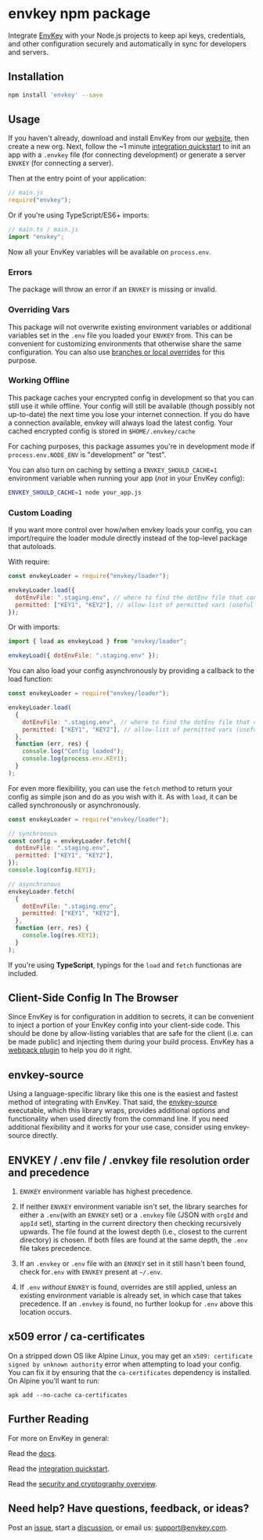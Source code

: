 # envkey npm package

Integrate [EnvKey](https://www.envkey.com) with your Node.js projects to keep api keys, credentials, and other configuration securely and automatically in sync for developers and servers.

## Installation

```bash
npm install 'envkey' --save
```

## Usage

If you haven't already, download and install EnvKey from our [website](https://envkey.com), then create a new org. Next, follow the ~1 minute [integration quickstart](https://docs-v2.envkey.com/docs/integration-quickstart) to init an app with a `.envkey` file (for connecting development) or generate a server `ENVKEY` (for connecting a server).

Then at the entry point of your application:

```javascript
// main.js
require("envkey");
```

Or if you're using TypeScript/ES6+ imports:

```javascript
// main.ts / main.js
import "envkey";
```

Now all your EnvKey variables will be available on `process.env`.

### Errors

The package will throw an error if an `ENVKEY` is missing or invalid.

### Overriding Vars

This package will not overwrite existing environment variables or additional variables set in the `.env` file you loaded your `ENVKEY` from. This can be convenient for customizing environments that otherwise share the same configuration. You can also use [branches or local overrides](https://docs-v2.envkey.com/docs/branches-and-local-overrides) for this purpose.

### Working Offline

This package caches your encrypted config in development so that you can still use it while offline. Your config will still be available (though possibly not up-to-date) the next time you lose your internet connection. If you do have a connection available, envkey will always load the latest config. Your cached encrypted config is stored in `$HOME/.envkey/cache`

For caching purposes, this package assumes you're in development mode if `process.env.NODE_ENV` is "development" or "test".

You can also turn on caching by setting a `ENVKEY_SHOULD_CACHE=1` environment variable when running your app (_not_ in your EnvKey config):

```bash
ENVKEY_SHOULD_CACHE=1 node your_app.js
```

### Custom Loading

If you want more control over how/when envkey loads your config, you can import/require the loader module directly instead of the top-level package that autoloads.

With require:

```javascript
const envkeyLoader = require("envkey/loader");

envkeyLoader.load({
  dotEnvFile: ".staging.env", // where to find the dotEnv file that contains your ENVKEY,
  permitted: ["KEY1", "KEY2"], // allow-list of permitted vars (useful for client-side config) - defaults to permitting all if omitted
});
```

Or with imports:

```javascript
import { load as envkeyLoad } from "envkey/loader";

envkeyLoad({ dotEnvFile: ".staging.env" });
```

You can also load your config asynchronously by providing a callback to the load function:

```javascript
const envkeyLoader = require("envkey/loader");

envkeyLoader.load(
  {
    dotEnvFile: ".staging.env", // where to find the dotEnv file that contains your ENVKEY,
    permitted: ["KEY1", "KEY2"], // allow-list of permitted vars (useful for client-side config) - defaults to permitting all if omitted
  },
  function (err, res) {
    console.log("Config loaded");
    console.log(process.env.KEY1);
  }
);
```

For even more flexibility, you can use the `fetch` method to return your config as simple json and do as you wish with it. As with `load`, it can be called synchronously or asynchronously.

```javascript
const envkeyLoader = require("envkey/loader");

// synchronous
const config = envkeyLoader.fetch({
  dotEnvFile: ".staging.env",
  permitted: ["KEY1", "KEY2"],
});
console.log(config.KEY1);

// asynchronous
envkeyLoader.fetch(
  {
    dotEnvFile: ".staging.env",
    permitted: ["KEY1", "KEY2"],
  },
  function (err, res) {
    console.log(res.KEY1);
  }
);
```

If you're using **TypeScript**, typings for the `load` and `fetch` functionas are included.

## Client-Side Config In The Browser

Since EnvKey is for configuration in addition to secrets, it can be convenient to inject a portion of your EnvKey config into your client-side code. This should be done by allow-listing variables that are safe for the client (i.e. can be made public) and injecting them during your build process. EnvKey has a [webpack plugin](https://github.com/envkey/envkey/public/sdks/languages-and-framworks/webpack) to help you do it right.

## envkey-source

Using a language-specific library like this one is the easiest and fastest method of integrating with EnvKey. That said, the [envkey-source](https://docs-v2.envkey.com/docs/envkey-source) executable, which this library wraps, provides additional options and functionality when used directly from the command line. If you need additional flexibility and it works for your use case, consider using envkey-source directly.

## ENVKEY / .env file / .envkey file resolution order and precedence

1. `ENVKEY` environment variable has highest precedence.

2. If neither `ENVKEY` environment variable isn't set, the library searches for either a `.env`(with an `ENVKEY` set) or a `.envkey` file (JSON with `orgId` and `appId` set), starting in the current directory then checking recursively upwards. The file found at the lowest depth (i.e., closest to the current directory) is chosen. If both files are found at the same depth, the `.env` file takes precedence.

3. If an `.envkey` or `.env` file with an `ENVKEY` set in it still hasn't been found, check for`.env` with `ENVKEY` present at `~/.env`.

4. If `.env` _without_ `ENVKEY` is found, overrides are still applied, unless an existing environment variable is already set, in which case that takes precedence. If an `.envkey` is found, no further lookup for `.env` above this location occurs.

## x509 error / ca-certificates

On a stripped down OS like Alpine Linux, you may get an `x509: certificate signed by unknown authority` error when attempting to load your config. You can fix it by ensuring that the `ca-certificates` dependency is installed. On Alpine you'll want to run:

```
apk add --no-cache ca-certificates
```

## Further Reading

For more on EnvKey in general:

Read the [docs](https://docs-v2.envkey.com).

Read the [integration quickstart](https://docs-v2.envkey.com/docs/integration-quickstart.html).

Read the [security and cryptography overview](https://docs-v2.envkey.com/docs/security).

## Need help? Have questions, feedback, or ideas?

Post an [issue](https://github.com/envkey/envkey/issues), start a [discussion](https://github.com/envkey/envkey/dicussions), or email us: [support@envkey.com](mailto:support@envkey.com).
